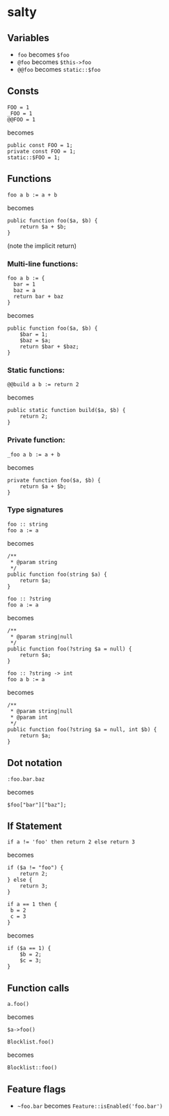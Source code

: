 # salty

## Variables

- `foo` becomes `$foo`
- `@foo` becomes `$this->foo`
- `@@foo` becomes `static::$foo`

## Consts

```
FOO = 1
_FOO = 1
@@FOO = 1
```

becomes

```
public const FOO = 1;
private const FOO = 1;
static::$FOO = 1;
```

## Functions

```
foo a b := a + b
```

becomes

```
public function foo($a, $b) {
    return $a + $b;
}
```
(note the implicit return)

### Multi-line functions:

```
foo a b := {
  bar = 1
  baz = a
  return bar + baz
}
```

becomes

```
public function foo($a, $b) {
    $bar = 1;
    $baz = $a;
    return $bar + $baz;
}
```

### Static functions:

```
@@build a b := return 2
```

becomes

```
public static function build($a, $b) {
    return 2;
}
```

### Private function:

```
_foo a b := a + b
```

becomes

```
private function foo($a, $b) {
    return $a + $b;
}
```

### Type signatures

```
foo :: string
foo a := a
```

becomes

```
/**
 * @param string
 */
public function foo(string $a) {
    return $a;
}
```

```
foo :: ?string
foo a := a
```

becomes

```
/**
 * @param string|null
 */
public function foo(?string $a = null) {
    return $a;
}
```

```
foo :: ?string -> int
foo a b := a
```

becomes

```
/**
 * @param string|null
 * @param int
 */
public function foo(?string $a = null, int $b) {
    return $a;
}
```

## Dot notation

```
:foo.bar.baz
```

becomes

```
$foo["bar"]["baz"];
```

## If Statement

```
if a != 'foo' then return 2 else return 3
```

becomes

```
if ($a != "foo") {
    return 2;
} else {
    return 3;
}
```


```
if a == 1 then {
 b = 2
 c = 3
}
 ```

becomes

```
if ($a == 1) {
    $b = 2;
    $c = 3;
}
```

## Function calls

```
a.foo()
```

becomes

```
$a->foo()
```

```
Blocklist.foo()
```

becomes

```
Blocklist::foo()
```

## Feature flags

- `~foo.bar` becomes `Feature::isEnabled('foo.bar')`
